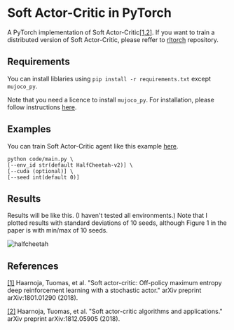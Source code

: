 # Soft Actor-Critic in PyTorch
A PyTorch implementation of Soft Actor-Critic[[1,2]](#references).
If you want to train a distributed version of Soft Actor-Critic, please reffer to [rltorch](https://github.com/ku2482/rltorch) repository.


## Requirements
You can install liblaries using `pip install -r requirements.txt` except `mujoco_py`.

Note that you need a licence to install `mujoco_py`. For installation, please follow instructions [here](https://github.com/openai/mujoco-py).

## Examples
You can train Soft Actor-Critic agent like this example [here](https://github.com/ku2482/soft-actor-critic.pytorch/blob/rltorch/code/main.py).

```
python code/main.py \
[--env_id str(default HalfCheetah-v2)] \
[--cuda (optional)] \
[--seed int(default 0)]
```

## Results

Results will be like this. (I haven't tested all environments.) Note that I plotted results with standard deviations of 10 seeds, although Figure 1 in the paper is with min/max of 10 seeds.

![halfcheetah](https://user-images.githubusercontent.com/37267851/68479002-9c4d6080-0274-11ea-9707-e6a297012428.png)

## References
[[1]](https://arxiv.org/abs/1801.01290) Haarnoja, Tuomas, et al. "Soft actor-critic: Off-policy maximum entropy deep reinforcement learning with a stochastic actor." arXiv preprint arXiv:1801.01290 (2018).

[[2]](https://arxiv.org/abs/1812.05905) Haarnoja, Tuomas, et al. "Soft actor-critic algorithms and applications." arXiv preprint arXiv:1812.05905 (2018).
